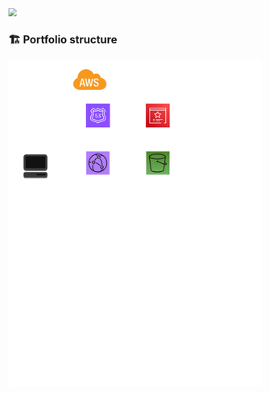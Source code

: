 <img src="https://forthebadge.com/images/badges/built-with-love.svg"/>


## 🏗️ Portfolio structure

![portfolio structure](./docs/my_apps-portfolio_strucuture.drawio.png)